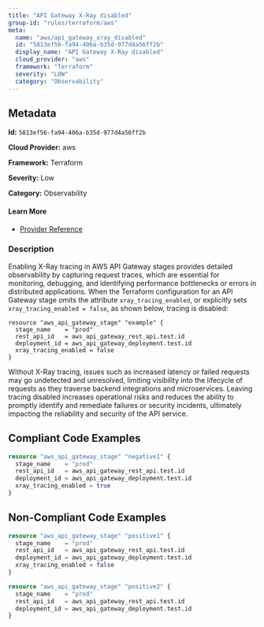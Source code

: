 ```yaml
---
title: "API Gateway X-Ray disabled"
group-id: "rules/terraform/aws"
meta:
  name: "aws/api_gateway_xray_disabled"
  id: "5813ef56-fa94-406a-b35d-977d4a56ff2b"
  display_name: "API Gateway X-Ray disabled"
  cloud_provider: "aws"
  framework: "Terraform"
  severity: "LOW"
  category: "Observability"
---
```

## Metadata

**Id:** `5813ef56-fa94-406a-b35d-977d4a56ff2b`

**Cloud Provider:** aws

**Framework:** Terraform

**Severity:** Low

**Category:** Observability

#### Learn More

 - [Provider Reference](https://registry.terraform.io/providers/hashicorp/aws/latest/docs/resources/api_gateway_stage#xray_tracing_enabled)

### Description

 Enabling X-Ray tracing in AWS API Gateway stages provides detailed observability by capturing request traces, which are essential for monitoring, debugging, and identifying performance bottlenecks or errors in distributed applications. When the Terraform configuration for an API Gateway stage omits the attribute `xray_tracing_enabled`, or explicitly sets `xray_tracing_enabled = false`, as shown below, tracing is disabled:

```
resource "aws_api_gateway_stage" "example" {
  stage_name    = "prod"
  rest_api_id   = aws_api_gateway_rest_api.test.id
  deployment_id = aws_api_gateway_deployment.test.id
  xray_tracing_enabled = false
}
```

Without X-Ray tracing, issues such as increased latency or failed requests may go undetected and unresolved, limiting visibility into the lifecycle of requests as they traverse backend integrations and microservices. Leaving tracing disabled increases operational risks and reduces the ability to promptly identify and remediate failures or security incidents, ultimately impacting the reliability and security of the API service.


## Compliant Code Examples
```terraform
resource "aws_api_gateway_stage" "negative1" {
  stage_name    = "prod"
  rest_api_id   = aws_api_gateway_rest_api.test.id
  deployment_id = aws_api_gateway_deployment.test.id
  xray_tracing_enabled = true
}
```
## Non-Compliant Code Examples
```terraform
resource "aws_api_gateway_stage" "positive1" {
  stage_name    = "prod"
  rest_api_id   = aws_api_gateway_rest_api.test.id
  deployment_id = aws_api_gateway_deployment.test.id
  xray_tracing_enabled = false
}

resource "aws_api_gateway_stage" "positive2" {
  stage_name    = "prod"
  rest_api_id   = aws_api_gateway_rest_api.test.id
  deployment_id = aws_api_gateway_deployment.test.id
}
```
